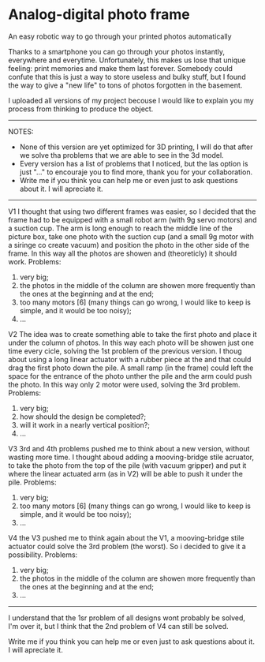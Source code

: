 # Analog-digital photo frame
An easy robotic way to go through your printed photos automatically

Thanks to a smartphone you can go through your photos instantly, everywhere and everytime. Unfortunately, this makes us lose that unique feeling: print memories and make them last forever. Somebody could confute that this is just a way to store useless and bulky stuff, but I found the way to give a "new life" to tons of photos forgotten in the basement.

I uploaded all versions of my project becouse I would like to explain you my process from thinking to produce the object.

_________________________________________________________________________________________________________________________________________________________________________________


NOTES:
  - None of this version are yet optimized for 3D printing, I will do that after we solve tha problems that we are able to see in the 3d model.
  - Every version has a list of problems that I noticed, but the las option is just "..." to encouraje you to find more, thank you for your collaboration.
  - Write me if you think you can help me or even just to ask questions about it. I will apreciate it.


_________________________________________________________________________________________________________________________________________________________________________________


V1
I thought that using two different frames was easier, so I decided that the frame had to be equipped with a small robot arm (with 9g servo motors) and a suction cup. The arm is long enough to reach the middle line of the picture box, take one photo with the suction cup (and a small 9g motor with a siringe co create vacuum) and position the photo in the other side of the frame. In this way all the photos are showen and (theoreticly) it should work.
Problems:
  1) very big;
  2) the photos in the middle of the column are showen more frequently than the ones at the beginning and at the end;
  3) too many motors [6] (many things can go wrong, I would like to keep is simple, and it would be too noisy);
  4) ...

V2
The idea was to create something able to take the first photo and place it under the column of photos. In this way each photo will be showen just one time every cicle, solving the 1st problem of the previous version. I thoug about using a long linear actuator with a rubber piece at the and that could drag the first photo down the pile. A small ramp (in the frame) could left the space for the entrance of the photo unther the pile and the arm could push the photo. In this way only 2 motor were used, solving the 3rd problem.
Problems:
  1) very big;
  2) how should the design be completed?;
  3) will it work in a nearly vertical position?;
  4) ...

V3
3rd and 4th problems pushed me to think about a new version, without wasting more time. I thought aboud adding a mooving-bridge stile acruator, to take the photo from the top of the pile (with vacuum gripper) and put it where the linear actuated arm (as in V2) will be able to push it under the pile.
Problems:  
  1) very big;
  2) too many motors [6] (many things can go wrong, I would like to keep is simple, and it would be too noisy);
  3) ...

V4
the V3 pushed me to think again about the V1, a mooving-bridge stile actuator could solve the 3rd problem (the worst). So i decided to give it a possibility.
Problems:
  1) very big;
  2) the photos in the middle of the column are showen more frequently than the ones at the beginning and at the end;
  3) ...

_________________________________________________________________________________________________________________________________________________________________________________


I understand that the 1sr problem of all designs wont probably be solved, I'm over it, but I think that the 2nd problem of V4 can still be solved.

Write me if you think you can help me or even just to ask questions about it. I will apreciate it.
